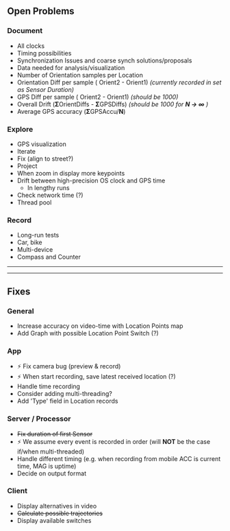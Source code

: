 ## Open Problems

### Document
* All clocks
* Timing possibilities
* Synchronization Issues and coarse synch solutions/proposals
* Data needed for analysis/visualization
 * Number of Orientation samples per Location
 * Orientation Diff per sample ( Orient2 - Orient1) *(currently recorded in set as Sensor Duration)*
 * GPS Diff per sample ( Orient2 - Orient1) *(should be 1000)*
 * Overall Drift (**Σ**OrientDiffs - **Σ**GPSDiffs) _(should be 1000 for **N → ∞** )_
 * Average GPS accuracy (**Σ**GPSAccu/**N**)

### Explore
* GPS visualization
 * Iterate
 * Fix (align to street?)
 * Project
 * When zoom in display more keypoints
* Drift between high-precision OS clock and GPS time
  *  In lengthy runs
* Check network time (?)
* Thread pool

### Record
* Long-run tests
* Car, bike
* Multi-device
* Compass and Counter

-----
-----


## Fixes

### General
* Increase accuracy on video-time with Location Points map
* Add Graph with possible Location Point Switch (?)

### App
*  :zap: Fix camera bug (preview & record)
*  :zap: When start recording, save latest received location (?)
* Handle time recording
* Consider adding multi-threading?
* Add 'Type' field in Location records

### Server / Processor
* ~~Fix duration of first Sensor~~
* :zap: We assume every event is recorded in order (will **NOT** be the case if/when multi-threaded)
* Handle different timing (e.g. when recording from mobile ACC is current time, MAG is uptime)
* Decide on output format



### Client
* Display alternatives in video
* ~~Calculate possible trajectories~~
* Display available switches
